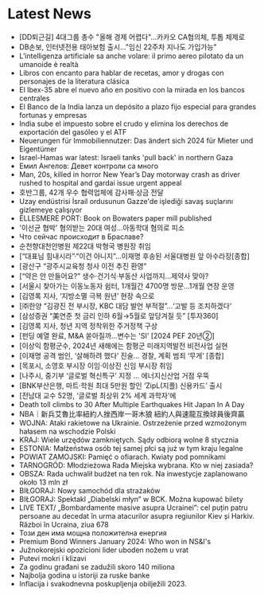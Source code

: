# Latest News
-  [DD퇴근길] 4대그룹 총수 "올해 경제 어렵다"…카카오 CA협의체, 투톱 체제로
-  DB손보, 인터넷전용 태아보험 출시…"임신 22주차 지나도 가입가능"
-  L’intelligenza artificiale sa anche volare: il primo aereo pilotato da un umanoide è realtà
-  Libros con encanto para hablar de recetas, amor y drogas con personajes de la literatura clásica
-  El Ibex-35 abre el nuevo año en positivo con la mirada en los bancos centrales
-  El Banco de la India lanza un depósito a plazo fijo especial para grandes fortunas y empresas
-  India sube el impuesto sobre el crudo y elimina los derechos de exportación del gasóleo y el ATF
-  Neuerungen für Immobiliennutzer: Das ändert sich 2024 für Mieter und Eigentümer
-  Israel-Hamas war latest: Israeli tanks 'pull back' in northern Gaza
-  Емил Ангелов: Девет контроли са много
-  Man, 20s, killed in horror New Year’s Day motorway crash as driver rushed to hospital and gardai issue urgent appeal
-  호반그룹, 42개 우수 협력업체에 감사패·상금 전달
-  Uzay endüstrisi İsrail ordusunun Gazze'de işlediği savaş suçlarını gizlemeye çalışıyor
-  ELLESMERE PORT: Book on Bowaters paper mill published
-  '이선균 협박' 혐의받는 20대 여성…아동학대 혐의로 피소
-  Что сейчас происходит в Браславе?
-  순천향대천안병원 제22대 박형국 병원장 취임
-  [“대표님 힘내시라”·“이건 아니지”…이재명 후송된 서울대병원 앞 아수라장[종합]
-  [광산구 “광주시교육청 청사 이전 추진 환영”
-  [“약은 안 만들어요?” 생수·건기식·부동산 사업까지…제약사 맞아?
-  [서울시 찾아가는 이동노동자 쉼터, 1개월간 4700명 방문…1개월 연장 운영
-  [김영록 지사, ‘지방소멸 극복 원년’ 현장 속으로
-  [㈜한양 “김광진 전 부시장, KBC 대담 발언 부적절”…‘고발 등 조치하겠다’
-  [삼성증권 “美연준 첫 금리 인하 6월→5월로 앞당겨질 듯” [투자360]
-  [김영록 지사, 청년 지역 정착위한 주거정책 구상
-  [펀딩 예열 완료, M&A 쏟아질까…변수는 'SI' [2024 PEF 20년②]
-  [이상익 함평군수, 2024년 새해에는 함평군 미래지역발전 비전사업 실현
-  [이재명 공격 범인, ‘살해하려 했다’ 진술... 경찰, 계획 범죄 ‘무게’ [종합]
-  [목포시, 소영호 부시장 이임·이상진 신임 부시장 취임
-  [나주시, 중기부 ‘글로벌 혁신특구’ 지정 … 에너지신산업 거점 우뚝
-  [BNK부산은행, 마트·학원 최대 5만원 할인 ‘ZipL(지플) 신용카드’ 출시
-  [전남대 교수 52명, ‘글로벌 최상위 2% 세계 과학자’에
-  Death toll climbs to 30 After Multiple Earthquakes Hit Japan In A Day
-  NBA｜新兵艾魯比率紐約人挫西岸一哥木狼 紐約人與速龍互換球員後齊贏
-  WOJNA: Ataki rakietowe na Ukrainie. Ostrzeżenie przed wzmożonym hałasem na wschodzie Polski
-  KRAJ: Wiele urzędów zamkniętych. Sądy odbiorą wolne 8 stycznia
-  ESTONIA: Małżeństwa osób tej samej płci są już w tym kraju legalne
-  POWIAT ZAMOJSKI: Pamięć o ofiarach. Kwiaty pod pomnikami
-  TARNOGRÓD: Młodzieżowa Rada Miejska wybrana. Kto w niej zasiada?
-  OBSZA: Rada uchwalił budżet na ten rok. Na inwestycje zaplanowano około 13 mln zł
-  BIŁGORAJ: Nowy samochód dla strażaków
-  BIŁGORAJ: Spektakl „Diabelski młyn” w BCK. Można kupować bilety
-  LIVE TEXT/ „Bombardamente masive asupra Ucrainei”: cel puțin patru persoane au decedat în urma atacurilor asupra regiunilor Kiev și Harkiv. Război în Ucraina, ziua 678
-  Този ден има мощна положителна енергия
-  Premium Bond Winners January 2024: Who won in NS&I's
-  Južnokorejski opozicioni lider uboden nožem u vrat
-  Putevi mokri i klizavi
-  Za godinu građani se zadužili skoro 140 miliona
-  Najbolja godina u istoriji za ruske banke
-  Inflacija i svakodnevna poskupljenja obilježili 2023.
